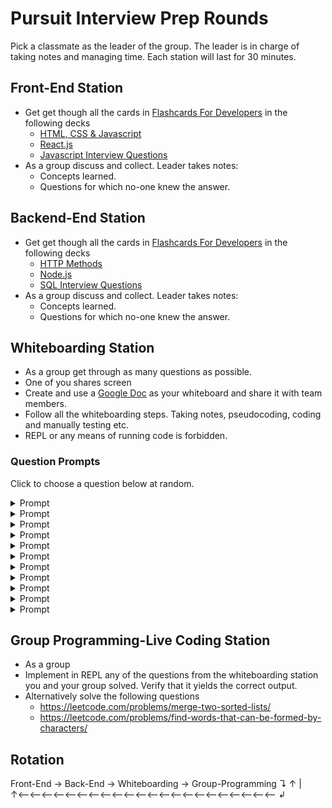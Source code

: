 # Pursuit Interview Prep Rounds

Pick a classmate as the leader of the group. The leader is in charge of taking notes and managing time.
Each station will last for 30 minutes.

## Front-End Station
* Get get though all the cards in [Flashcards For Developers](https://www.flashcardsfordevelopers.com/) in the following decks
  * [HTML, CSS & Javascript](https://www.flashcardsfordevelopers.com/decks/5b945d730d9bd6cbc6e6634f)
  * [React.js](https://www.flashcardsfordevelopers.com/decks/5b945d730d9bd6cbc6e66361)
  * [Javascript Interview Questions](https://www.flashcardsfordevelopers.com/decks/5b945d730d9bd6cbc6e66349)
* As a group discuss and collect. Leader takes notes: 
  * Concepts learned.
  * Questions for which no-one knew the answer.

## Backend-End Station
* Get get though all the cards in [Flashcards For Developers](https://www.flashcardsfordevelopers.com/) in the following decks
  * [HTTP Methods](https://www.flashcardsfordevelopers.com/decks/5b945d730d9bd6cbc6e66329)
  * [Node.js](https://www.flashcardsfordevelopers.com/decks/5b945d730d9bd6cbc6e6635f)
  * [SQL Interview Questions](https://www.flashcardsfordevelopers.com/decks/5b9ff2e7320599b445294983)
* As a group discuss and collect. Leader takes notes: 
  * Concepts learned.
  * Questions for which no-one knew the answer.

## Whiteboarding Station
* As a group get through as many questions as possible. 
* One of you shares screen
* Create and use a [Google Doc](https://docs.google.com/document/u/0/?tgif=d) as your whiteboard and share it with team members.
* Follow all the whiteboarding steps. Taking notes, pseudocoding, coding and manually testing etc.
* REPL or any means of running code is forbidden.

### Question Prompts

Click to choose a question below at random. 

<details>
  <summary>Prompt</summary>

Given an array of integers, write a function that returns a sorted list of all
the duplicates in the array.

e.g.:

```js
dupes([1, 2, 3]); // = []
dupes([1, 2, 2]); // = [2]
dupes([3, 3, 3, 3, 3]); // = [3]
dupes([2, 1, 2, 1, 8]); // = [1, 2]
```

How would you make your solution more efficient?

[Source](https://www.byte-by-byte.com/findduplicates/)

</details>

<details>
  <summary>Prompt</summary>

A linked list is a list structure made up of nodes where each node contains a
value and a reference to the next node in the list:

![Linked
  List](https://www.cs.cmu.edu/~adamchik/15-121/lectures/Linked%20Lists/pix/linkedlist.bmp)

Given an unsorted linked list, write a function that removes all duplicates
(i.e. returns a new linked list containing only the unique values).

[Source](https://www.byte-by-byte.com/deduplinkedlist/)

</details>

<details>
  <summary>Prompt</summary>

Given two strings, write a function to determine whether they are anagrams.

e.g.:

```js
isAnagram("", "") = true
isAnagram("A", "A") = true
isAnagram("A", "B") = false
isAnagram("ab", "ba") = true
isAnagram("AB", "ab") = true
```

[Source](https://www.byte-by-byte.com/anagrams/)

</details>

<details>
  <summary>Prompt</summary>

Given an array of numbers, write a function that returns the largest difference
between two consecutive numbers in the array.

e.g.:

```js
largestDifference([1, 3]); // => 2
largestDifference([1, 3, 8]); // => 5
largestDifference([1, 3, 8, 0, 9]); // => 9
```

</details>

<details>
  <summary>Prompt</summary>

Given two unsorted strings, write a function that will return the number of
common characters.

e.g.:

```js
commonChars("abc", "abc"); // => 3
commonChars("aef", "hqa"); // => 1
commonChars("ferlv", "evlrf"); // => 5
```

</details>

<details>
  <summary>Prompt</summary>

For each character in a string return the character and the count in a compressed format. 

Example:

```js
stringCompression("aaabbcca") // => "a3b2c2a1"
stringCompression("xyzmnooo") // => "x1y1z1m1n1o3"
```

<details>
<summary>Answer:</summary>

```js
const stringCompression = str => {
  let output = "";
  let count = 0;
  for (let i = 0; i < str.length; i++) {
    count++;
    if (str[i] != str[i + 1]) {
      output += str[i] + count;
      count = 0;
    }
  }
  return output;
};
```
</details>

</details>


<details>
  <summary>Prompt</summary>

Given an array of integers, return all unique element pairs that sum up to a specified value k. List the pairs in [min, max] order.

Clarify if asked:

Aim for better than O(n^2), you can do it!
Tips:

What would the O(n^2) approach look like?
Is there a data structure you can use to improve the time complexity?
Return value can be Array of arrays or a Set of arrays

Sample inputs:

```js
pairSum([1,5,6,7,2], 9) // [[2,7]]
pairSum([9,3,3,1], 2) // []
```

<details>
<summary>Answer:</summary>

```js
const pairSum = (arr, target) => {
  const seen = {}
  const pairs = new Set()

  arr.forEach(el => {
    const searching = target - el

    if (seen[el] !== undefined) {
      const pair = [Math.min(el, searching), Math.max(el, searching)]
      pairs.add(JSON.stringify(pair))
    } else {
      seen[searching] = el
    }
  })

  return pairs
}

```

</details>
</details>


<details>
  <summary>Prompt</summary>


Given a matrix of integers and the top left and bottom right coordinates of a rectangular area within the matrix, find the sum of numbers falling inside the rectangle.

Clarifying answers: 
* Input is a 2d array
* 2nd arg is an array of x,y coordinates (top left of rect)
* 3rd arg is an array of x,y coordinates (bottom right of rect)
* Row/column indices are inclusive (`sumMatrix(matrix, [1, 2], [3, 2])` will include values at 1,2 and 3,2

Example:
```js
// matrix
let matrix = [
  [1, 2, 3, 4]
  [5, 6, 7, 8]
  [9, 0, 1, 2]
]

sumMatrix(matrix, [1, 1], [3, 2]) //=> 24
```

<details>
<summary>Answer:</summary>

```js
const sumMatrix = (mtx, leftTop, rightBottom) => {
	let sum = 0;
	for(let i = leftTop[0]; i <= rightBottom[0]; i++) {
		for(let j = leftTop[1]; j <= rightBottom[1]; j++) {
			sum += mtx[j][i]
		}
	}
	return sum
}
```
</details>
</details>


<details>
  <summary>Prompt</summary>

Write a function that takes an array of integers and **recursively** computes the sum.

Clarify if needed:

Time complexity should be O(n)

Hints

What is the base case?
What is the result of sum_rec([])?
What is the time complexity of slice etc?
(It's O(n), so if we slice on each recursive call, time complexity bumps to O(n ^ 2))
How can we avoid creating a new array each time?


<details>
<summary>Answer:</summary>

```js
const sumRec = (arr, head = 0, tail = arr.length, sum = 0) => {
  if (head === tail) return sum;
  return sumRec(arr, head + 1, tail, sum + arr[head]);
}
```
</details>
</details>



<details>
  <summary>Prompt</summary>

### Flatten
Write a function that flattens a multi dimensional array

Example:

```js
flatten([[1,2,5], [3,3]]) // [1, 2, 5, 3, 3]
flatten([["apple", "banana"], ["fox", 1, "2"]]) // [ 'apple', 'banana', 'fox', 1, '2' ]
```

<details>
<summary>Answer:</summary>

```js
const flatten = (arr) => {
	return arr.reduce((acc, currEl) => {
		return acc.concat(Array.isArray(currEl) ? flatten(currEl) : currEl)
	}, [])
}
```
</details>
</details>




<details>
  <summary>Prompt</summary>

Write a function, findMiddle, that accepts a Linked List's head node as an argument, passes through the list once, and returns the value in the middle node. If there are two middle nodes, return the second middle node.

Hints:

A linked list is made of of nodes with the structure:

```js

let node = {
  value: 3,
  next: null // next value is null or is another object with the same structure
}
```


<details>
<summary>Answer:</summary>

```js
function findMiddle(head) {
  let [runner, walker] = [head, head];
  while(runner.next && runner.next.next) {
      runner = runner.next.next;
      walker = walker.next
  }
  if (runner.next) {
    return walker.next.value
  }
  else return walker.value
};
```

</details>
</details>

## Group Programming-Live Coding Station

* As a group
* Implement in REPL any of the questions from the whiteboarding station you and your group solved. Verify that it yields the correct output.
* Alternatively solve the following questions
  * https://leetcode.com/problems/merge-two-sorted-lists/
  * https://leetcode.com/problems/find-words-that-can-be-formed-by-characters/

## Rotation
Front-End -> Back-End -> Whiteboarding -> Group-Programming ↴
↑                                                           |
↑⟵⟵⟵⟵⟵⟵⟵⟵⟵⟵⟵⟵⟵⟵⟵⟵⟵⟵⟵⟵⟵⟵ ↲
